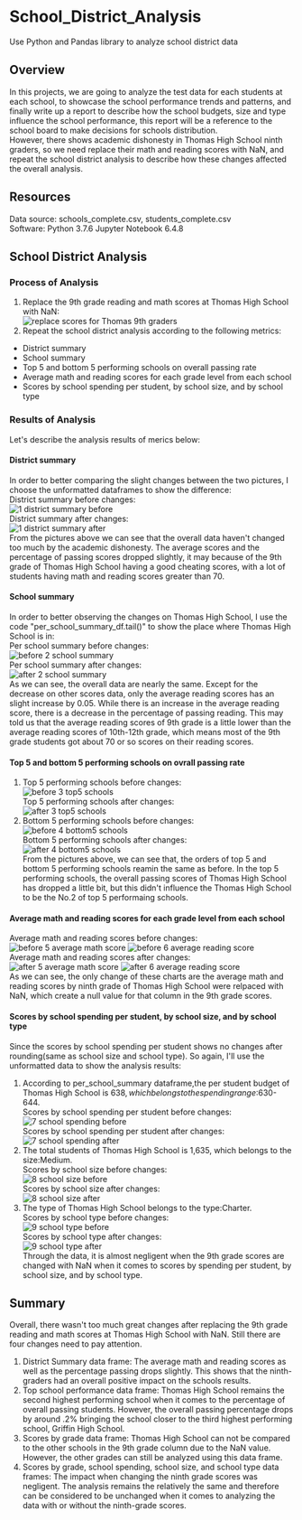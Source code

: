 # School_District_Analysis
Use Python and Pandas library to analyze school district data
## Overview
In this projects, we are going to analyze the test data for each students at each school, to showcase the school performance trends and patterns, and finally write up a report to describe how the school budgets, size and type influence the school performance, this report will be a reference to the school board to make decisions for schools distribution.<br/>
However, there shows academic dishonesty in Thomas High School ninth graders, so we need replace their math and reading scores with NaN, and repeat the school district analysis to describe how these changes affected the overall analysis.
## Resources
Data source: schools_complete.csv,  students_complete.csv<br/>
Software: Python 3.7.6   Jupyter Notebook 6.4.8
## School District Analysis
### Process of Analysis
1. Replace the 9th grade reading and math scores at Thomas High School with NaN:<br/>
![replace scores for Thomas 9th graders](https://user-images.githubusercontent.com/107179765/177722135-9e7e2655-2387-4ffb-a32f-389400cff706.png)
2. Repeat the school district analysis according to the following metrics:<br/>
  -	District summary
  -	School summary
  -	Top 5 and bottom 5 performing schools on overall passing rate
  -	Average math and reading scores for each grade level from each school
  -	Scores by school spending per student, by school size, and by school type<br/>
### Results of Analysis
Let's describe the analysis results of merics below:
#### District summary
In order to better comparing the slight changes between the two pictures, I choose the unformatted dataframes to show the difference:<br/>
District summary before changes:<br/>
![1 district summary before](https://user-images.githubusercontent.com/107179765/177860541-ed4d3d4d-5070-4b48-a648-a2390d40ce7a.png)<br/>
District summary after changes:<br/>
![1 district summary after](https://user-images.githubusercontent.com/107179765/177860527-602b72e4-7dde-4f5e-a33e-56a09edfe8f7.png)<br/>
From the pictures above we can see that the overall data haven't changed too much by the academic dishonesty. The average scores and the percentage of passing scores dropped slightly, it may because of the 9th grade of Thomas High School having a good cheating scores, with a lot of students having math and reading scores greater than 70.
#### School summary
In order to better observing the changes on Thomas High School, I use the code "per_school_summary_df.tail()" to show the place where Thomas High School is in:<br/>
Per school summary before changes:<br/>
![before 2 school summary](https://user-images.githubusercontent.com/107179765/177852830-0ab93948-9fb5-4cb0-9578-3b5d78067ce9.png)<br/>
Per school summary after changes:<br/>
![after 2 school summary](https://user-images.githubusercontent.com/107179765/177852889-c7fb8141-efe1-4c1e-92e8-b37a3a4a9d6d.png)<br/>
As we can see, the overall data are nearly the same. Except for the decrease on other scores data, only the average reading scores has an slight increase by 0.05. 
While there is an increase in the average reading score, there is a decrease in the percentage of passing reading. This may told us that the average reading scores of 9th grade is a little lower than the average reading scores of 10th-12th grade, which means most of the 9th grade students got about 70 or so scores on their reading scores.
#### Top 5 and bottom 5 performing schools on ovrall passing rate
1. Top 5 performing schools before changes:<br/>
![before 3 top5 schools](https://user-images.githubusercontent.com/107179765/177856133-8c98bf08-1fd3-4d2d-a0e7-c1a4b337ddaa.png)<br/>
   Top 5 performing schools after changes:<br/>
![after 3 top5 schools](https://user-images.githubusercontent.com/107179765/177856158-33fe027c-d2dc-4ca2-9483-4336a280ebc4.png)<br/>
2. Bottom 5 performing schools before changes:<br/>
![before 4 bottom5 schools](https://user-images.githubusercontent.com/107179765/177728393-330bbca7-d293-4b69-88b2-e7abfb297084.png)<br/>
   Bottom 5 performing schools after changes:<br/>
![after 4 bottom5 schools](https://user-images.githubusercontent.com/107179765/177728438-34bd4e08-dee2-4cb6-9335-510313213fd5.png)<br/>
From the pictures above, we can see that, the orders of top 5 and bottom 5 performing schools reamin the same as before. In the top 5 performing schools, the overall passing scores of Thomas High School has dropped a little bit, but this didn't influence the Thomas High School to be the No.2 of top 5 performaing schools. 
#### Average math and reading scores for each grade level from each school
Average math and reading scores before changes:<br/>
![before 5 average math score](https://user-images.githubusercontent.com/107179765/177854445-53e86ed8-580f-4d14-b7b8-969054253b88.png)
![before 6 average reading score](https://user-images.githubusercontent.com/107179765/177854103-697717f0-c5ad-4789-adab-d61bdcea718c.png)<br/>
Average math and reading scores after changes:<br/>
![after 5 average math score](https://user-images.githubusercontent.com/107179765/177855430-19641414-ca15-4efa-968c-cf32c9b6c6c0.png)
![after 6 average reading score](https://user-images.githubusercontent.com/107179765/177855475-568b0131-f0bf-4c17-a239-088bbcddade8.png)<br/>
As we can see, the only change of these charts are the average math and reading scores by ninth grade of Thomas High School were relpaced with NaN, which create a null value for that column in the 9th grade scores.
#### Scores by school spending per student, by school size, and by school type
Since the scores by school spending per student shows no changes after rounding(same as school size and school type). So again, I'll use the unformatted data to show the analysis results:
1. According to per_school_summary dataframe,the per student budget of Thomas High School is $638, which belongs to the spending range:$630-644.<br/>
   Scores by school spending per student before changes:<br/>
![7 school spending before](https://user-images.githubusercontent.com/107179765/177900012-3ae5e76c-d8ae-4cf6-bbd5-39d6aaa8be9b.png)<br/>
   Scores by school spending per student after changes:<br/>
![7 school spending after](https://user-images.githubusercontent.com/107179765/177900021-51035c8d-32f2-4bcf-9b0e-6c8ac02e1c5a.png)<br/>
2. The total students of Thomas High School is 1,635, which belongs to the size:Medium.<br/>
   Scores by school size before changes:<br/>
![8 school size before](https://user-images.githubusercontent.com/107179765/177900026-c128a1aa-6fdb-4412-a4b2-1708abd1a3d4.png)<br/>
   Scores by school size after changes:<br/>
![8 school size after](https://user-images.githubusercontent.com/107179765/177900035-e791b328-5258-4ac7-8148-506e8b095b4f.png)<br/>
3. The type of Thomas High School belongs to the type:Charter.<br/>
   Scores by school type before changes:<br/>
![9 school type before](https://user-images.githubusercontent.com/107179765/177900043-77708753-f0c5-4439-a121-cc594f083c6d.png)<br/>
   Scores by school type after changes:<br/>
![9 school type after](https://user-images.githubusercontent.com/107179765/177900058-e29fc9d3-590b-4fe6-aa99-56c128a5de56.png)<br/>
Through the data, it is almost negligent when the 9th grade scores are changed with NaN when it comes to scores by spending per student, by school size, and by school type.
## Summary
Overall, there wasn't too much great changes after replacing the 9th grade reading and math scores at Thomas High School with NaN. Still there are four changes need to pay attention.

1. District Summary data frame: The average math and reading scores as well as the percentage passing drops slightly. This shows that the ninth-graders had an overall positive impact on the schools results.
2. Top school performance data frame: Thomas High School remains the second highest performing school when it comes to the percentage of overall passing students. However, the overall passing percentage drops by around .2% bringing the school closer to the third highest performing school, Griffin High School.
3. Scores by grade data frame: Thomas High School can not be compared to the other schools in the 9th grade column due to the NaN value. However, the other grades can still be analyzed using this data frame.
4. Scores by grade, school spending, school size, and school type data frames: The impact when changing the ninth grade scores was negligent. The analysis remains the relatively the same and therefore can be considered to be unchanged when it comes to analyzing the data with or without the ninth-grade scores.

